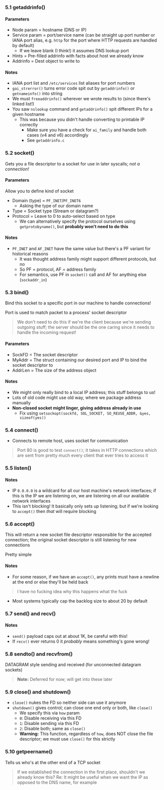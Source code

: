 ### 5.1 getaddrinfo()

#### Parameters

- Node param = hostname (DNS or IP)
- Service param = port/service name (can be straight up port number or IANA port alias, e.g. `http` for the port where HTTP requests are handled by default)
    - If we leave blank (I think!) it assumes DNS lookup port
- Hints = Pre-filled addrinfo with facts about host we already know 
- Addrinfo = Dest object to write to

#### Notes

- IANA port list and `/etc/services` list aliases for port numbers
- `gai_strerror()` turns error code spit out by `getaddrinfo()` or `getnameinfo()` into string
- We must `freeaddrinfo()` wherever we wrote results to (since there's linked list!)
- You saw `nslookup` command and `getaddrinfo()` spit different IPs for a given hostname
    - This was because you didn't handle converting to printable IP correctly
        - Make sure you have a check for `ai_family` and handle both cases (v4 and v6) accordingly
        - See `getaddrinfo.c`

### 5.2 socket()

Gets you a file descriptor to a socket for use in later syscalls; *not a connection!*

#### Parameters 

Allow you to define kind of socket

- Domain (type) = `PF_INET`/`PF_INET6`
    - Asking the type of our domain name
- Type = Socket type (Stream or datagram?)
- Protocol = Leave to 0 to auto-select based on type
    - We can alternatively specify the protocol ourselves using `getprotobyname()`, but **probably won't need to do this**
    
#### Notes

- `PF_INET` and `AF_INET` have the same value but there's a PF variant for historical reasons
    - It was thought address family might support different protocols, but no 
    - So PF = protocol, AF = address family
    - For semantics, use PF in `socket()` call and AF for anything else (`sockaddr_in`) 

### 5.3 bind()

Bind this socket to a specific port in our machine to handle connections!

Port is used to match packet to a process' socket descriptor 

> We don't need to do this if we're the client because we're sending outgoing stuff; the server should be the one caring since it needs to handle the incoming request!

#### Parameters

- SockFD = The socket descriptor
- MyAddr = The struct containing our desired port and IP to bind the socket descriptor to
- AddrLen = The size of the address object

#### Notes

- We might only really bind to a local IP address; this stuff belongs to us!
- Lots of old code might use old way, where we package address manually
- **Non-closed socket might linger, giving address already in use**
    - Fix using `setsockopt(sockfd, SOL_SOCKET, SO_REUSE_ADDR, &yes, sizeof(yes))`

### 5.4 connect()

- Connects to remote host, uses socket for communication 
> Port 80 is good to test `connect()`; it takes in HTTP connections which are sent from pretty much every client that ever tries to access it

### 5.5 listen()

#### Notes

- IP `0.0.0.0` is a wildcard for all our host machine's network interfaces; if this is the IP we are listening on, we are listening on all our available network interfaces
- This isn't blocking! It basically only sets up listening; but if we're looking to `accept()` then *that* will require blocking

### 5.6 accept()

This will return a new socket file descriptor responsible for the accepted connection; the original socket descriptor is still listening for new connections  

Pretty simple

#### Notes

- For some reason, if we have an `accept()`, any prints must have a newline at the end or else they'll be held back
> I have no fucking idea why this happens what the fuck
- Most systems typically cap the backlog size to about 20 by default

### 5.7 send() and recv()

#### Notes

- `send()` payload caps out at about 1K, be careful with this!
- If `recv()` ever returns 0 it *probably* means something's gone wrong!

### 5.8 sendto() and recvfrom()

DATAGRAM style sending and received (for unconnected datagram sockets)

> **Note:** Deferred for now; will get into these later

### 5.9 close() and shutdown()

- `close()` nukes the FD so neither side can use it anymore
- `shutdown()` gives control; can close one end only or both, like `close()`
    - We specify this via `how` param
    - `0`: Disable receiving via this FD 
    - `1`: Disable sending via this FD
    - `2`: Disable both; same as `close()`
    - **Warning:** This function, regardless of `how`, does NOT close the file descriptor; we must use `close()` for this strictly

### 5.10 getpeername()

Tells us who's at the other end of a TCP socket
> If we established the connection in the first place, shouldn't we already know this? Re: It might be useful when we want the IP as opposed to the DNS name, for example
